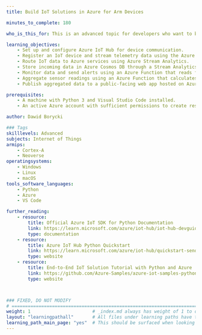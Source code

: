 ```yaml
---
title: Build IoT Solutions in Azure for Arm Devices

minutes_to_complete: 180

who_is_this_for: This is an advanced topic for developers who want to build a comprehensive IoT solution in Azure that streams, stores, monitors, aggregates, and visualizes telemetry data from Arm64-powered IoT devices.

learning_objectives:
    - Set up and configure Azure IoT Hub for device communication.
    - Register an IoT device and stream telemetry data using the Azure IoT SDK.
    - Route IoT data to Azure services using Azure Stream Analytics.
    - Store incoming data in Azure Cosmos DB through a Stream Analytics job.
    - Monitor data and send alerts using an Azure Function that reads from Cosmos DB and triggers notifications based on thresholds.
    - Aggregate sensor readings using an Azure Function that calculates average values from stored data.
    - Publish aggregated data to a public-facing web app hosted on Azure Blob Storage.

prerequisites:
    - A machine with Python 3 and Visual Studio Code installed. 
    - An active Azure account with sufficient permissions to create resources (such as IoT Hub, Functions, and Cosmos DB).

author: Dawid Borycki

### Tags
skilllevels: Advanced
subjects: Internet of Things
armips:
    - Cortex-A
    - Neoverse
operatingsystems:
    - Windows
    - Linux
    - macOS
tools_software_languages:    
    - Python
    - Azure
    - VS Code

further_reading:
    - resource:
        title: Official Azure IoT SDK for Python Documentation
        link: https://learn.microsoft.com/azure/iot-hub/iot-hub-devguide-sdks
        type: documentation    
    - resource:
        title: Azure IoT Hub Python Quickstart
        link: https://learn.microsoft.com/azure/iot-hub/quickstart-send-telemetry-python
        type: website
    - resource:
        title: End-to-End IoT Solution Tutorial with Python and Azure
        link: https://github.com/Azure-Samples/azure-iot-samples-python
        type: website



### FIXED, DO NOT MODIFY
# ================================================================================
weight: 1                       # _index.md always has weight of 1 to order correctly
layout: "learningpathall"       # All files under learning paths have this same wrapper
learning_path_main_page: "yes"  # This should be surfaced when looking for related content. Only set for _index.md of learning path content.
---
```

